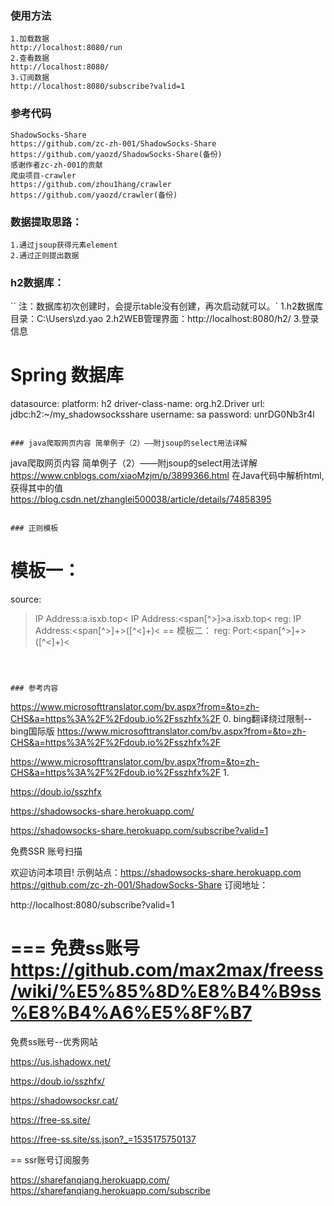 
### 使用方法
```
1.加载数据
http://localhost:8080/run
2.查看数据
http://localhost:8080/
3.订阅数据
http://localhost:8080/subscribe?valid=1

```

### 参考代码
```
ShadowSocks-Share
https://github.com/zc-zh-001/ShadowSocks-Share
https://github.com/yaozd/ShadowSocks-Share(备份)
感谢作者zc-zh-001的贡献
爬虫项目-crawler
https://github.com/zhou1hang/crawler
https://github.com/yaozd/crawler(备份)
```

### 数据提取思路：
```
1.通过jsoup获得元素element
2.通过正则提出数据
```

### h2数据库：
``
注：数据库初次创建时，会提示table没有创建，再次启动就可以。`
1.h2数据库目录：C:\Users\zd.yao
2.h2WEB管理界面：http://localhost:8080/h2/
3.登录信息
# Spring 数据库
  datasource:
    platform: h2
    driver-class-name:  org.h2.Driver
    url:  jdbc:h2:~/my_shadowsocksshare
    username: sa
    password: unrDG0Nb3r4l
```

### java爬取网页内容 简单例子（2）——附jsoup的select用法详解
```
java爬取网页内容 简单例子（2）——附jsoup的select用法详解
https://www.cnblogs.com/xiaoMzjm/p/3899366.html
在Java代码中解析html,获得其中的值
https://blog.csdn.net/zhanglei500038/article/details/74858395
```

### 正则模板
```
模板一：
==
source:
>IP Address:<span id="ipusa">a.isxb.top<
>IP Address:<span[^>]>a.isxb.top<
reg:
>IP Address:<span[^>]+>([^\<]+)<
==
模板二：
reg:
>Port:<span[^>]+>([^\<]+)<
```



### 参考内容
```
https://www.microsofttranslator.com/bv.aspx?from=&to=zh-CHS&a=https%3A%2F%2Fdoub.io%2Fsszhfx%2F
0.
bing翻译绕过限制--bing国际版
https://www.microsofttranslator.com/bv.aspx?from=&to=zh-CHS&a=https%3A%2F%2Fdoub.io%2Fsszhfx%2F

https://www.microsofttranslator.com/bv.aspx?from=&to=zh-CHS&a=https%3A%2F%2Fdoub.io%2Fsszhfx%2F
1.

https://doub.io/sszhfx

https://shadowsocks-share.herokuapp.com/

https://shadowsocks-share.herokuapp.com/subscribe?valid=1

免费SSR 账号扫描

欢迎访问本项目!
示例站点：https://shadowsocks-share.herokuapp.com
https://github.com/zc-zh-001/ShadowSocks-Share
订阅地址：

http://localhost:8080/subscribe?valid=1

===
免费ss账号
https://github.com/max2max/freess/wiki/%E5%85%8D%E8%B4%B9ss%E8%B4%A6%E5%8F%B7
=====
免费ss账号--优秀网站

https://us.ishadowx.net/

https://doub.io/sszhfx/

https://shadowsocksr.cat/

https://free-ss.site/

https://free-ss.site/ss.json?_=1535175750137

==
ssr账号订阅服务

https://sharefanqiang.herokuapp.com/
https://sharefanqiang.herokuapp.com/subscribe

```

